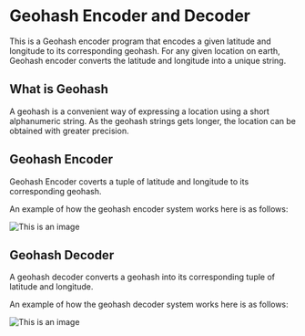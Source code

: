 # Geohash Encoder and Decoder 

This is a Geohash encoder program that encodes a given latitude and longitude to its corresponding geohash. For any given location on earth, Geohash encoder converts the latitude and longitude into a unique string.

## What is Geohash

A geohash is a convenient way of expressing a location using a short alphanumeric string. As the geohash strings gets longer, the location can be obtained with greater precision. 

## Geohash Encoder

Geohash Encoder coverts a tuple of latitude and longitude to its corresponding geohash. 

An example of how the geohash encoder system works here is as follows:

![This is an image](file:///Users/jasnabudhathoki/Desktop/geoHashing/ss_1.png)

## Geohash Decoder

A geohash decoder converts a geohash into its corresponding tuple of latitude and longitude. 

An example of how the geohash decoder system works here is as follows:

![This is an image](file:///Users/jasnabudhathoki/Desktop/geoHashing/ss_2.png)







